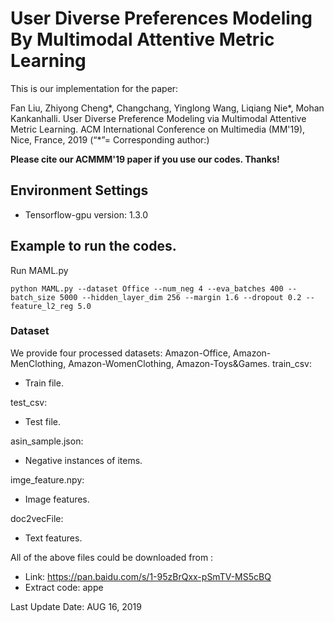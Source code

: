 # User Diverse Preferences Modeling By Multimodal Attentive Metric Learning 

This is our implementation for the paper:

Fan Liu, Zhiyong Cheng*, Changchang, Yinglong Wang, Liqiang Nie*, Mohan Kankanhalli. User Diverse Preference Modeling via Multimodal Attentive Metric Learning. ACM International Conference on Multimedia (MM'19), Nice, France, 2019 (“*”= Corresponding author:)

**Please cite our ACMMM'19 paper if you use our codes. Thanks!**

## Environment Settings
- Tensorflow-gpu version:  1.3.0

## Example to run the codes.

Run MAML.py
```
python MAML.py --dataset Office --num_neg 4 --eva_batches 400 --batch_size 5000 --hidden_layer_dim 256 --margin 1.6 --dropout 0.2 --feature_l2_reg 5.0
```

### Dataset
We provide four processed datasets: Amazon-Office, Amazon-MenClothing, Amazon-WomenClothing, Amazon-Toys&Games.
train_csv:
- Train file.

test_csv:
- Test file.

asin_sample.json:
- Negative instances of items.

imge_feature.npy:
- Image features.

doc2vecFile:
- Text features.

All of the above files could be downloaded from :
- Link:  https://pan.baidu.com/s/1-95zBrQxx-pSmTV-MS5cBQ  
- Extract code:  appe 

Last Update Date: AUG 16, 2019
